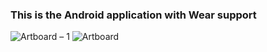 ### This is the Android application with Wear support

![Artboard – 1](https://user-images.githubusercontent.com/6947223/55500046-73e1f180-5615-11e9-96b5-e97694ce9121.png)
![Artboard](https://user-images.githubusercontent.com/6947223/55500037-717f9780-5615-11e9-947f-5286779de4df.png)
